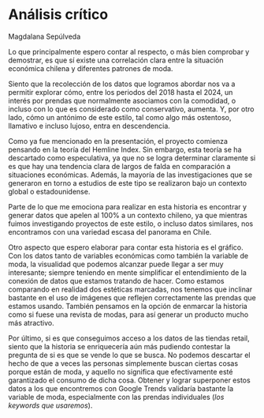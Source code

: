 # Análisis crítico
Magdalana Sepúlveda

Lo que principalmente espero contar al respecto, o más bien comprobar y demostrar, es que sí existe una correlación clara entre la situación económica chilena y diferentes patrones de moda.

Siento que la recolección de los datos que logramos abordar nos va a permitir explorar cómo, entre los periodos del 2018 hasta el 2024, un interés por prendas que normalmente asociamos con la comodidad, o incluso con lo que es considerado como conservativo, aumenta. Y, por otro lado, cómo un antónimo de este estilo, tal como algo más ostentoso, llamativo e incluso lujoso, entra en descendencia. 

Como ya fue mencionado en la presentación, el proyecto comienza pensando en la teoría del Hemline Index. Sin embargo, esta teoría se ha descartado como especulativa, ya que no se logra determinar claramente si es que hay una tendencia clara de largos de falda en comparación a situaciones económicas. Además, la mayoría de las investigaciones que se generaron en torno a estudios de este tipo se realizaron bajo un contexto global o estadounidense. 

Parte de lo que me emociona para realizar en esta historia es encontrar y generar datos que apelen al 100% a un contexto chileno, ya que mientras fuimos investigando proyectos de este estilo, o incluso datos similares, nos encontramos con una variedad escasa del panorama en Chile. 

Otro aspecto que espero elaborar para contar esta historia es el gráfico. Con los datos tanto de variables económicas como también la variable de moda, la visualidad que podemos alcanzar puede llegar a ser muy interesante; siempre teniendo en mente simplificar el entendimiento de la conexión de datos que estamos tratando de hacer. Como estamos comparando en realidad dos estéticas marcadas, nos tenemos que inclinar bastante en el uso de imágenes que reflejen correctamente las prendas que estamos usando. También pensamos en la opción de enmarcar la historia como si fuese una revista de modas, para así generar un producto mucho más atractivo. 

Por último, si es que conseguimos acceso a los datos de las tiendas retail, siento que la historia se enriquecería aún más pudiendo contestar la pregunta de si es que se vende lo que se busca. No podemos descartar el hecho de que a veces las personas simplemente buscan ciertas cosas porque están de moda, y aquello no significa que efectivamente esté garantizado el consumo de dicha cosa. Obtener y lograr superponer estos datos a los que encontremos con Google Trends validaría bastante la variable de moda, especialmente con las prendas individuales (_los keywords que usaremos_).

